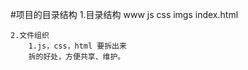 #项目的目录结构
	1.目录结构
	www
		js
		css
		imgs
		index.html	
		
	2.文件组织	
		1.js，css，html 要拆出来
		拆的好处，方便共享、维护。
		
		